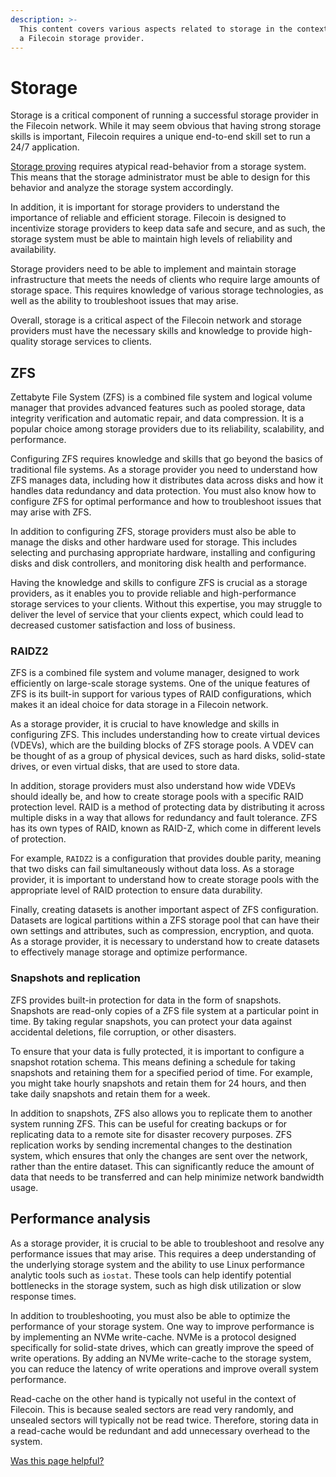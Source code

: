 ```yaml
---
description: >-
  This content covers various aspects related to storage in the context of being
  a Filecoin storage provider.
---
```


# Storage

Storage is a critical component of running a successful storage provider in the Filecoin network. While it may seem obvious that having strong storage skills is important, Filecoin requires a unique end-to-end skill set to run a 24/7 application.

[Storage proving](../filecoin-economics/storage-proving.md) requires atypical read-behavior from a storage system. This means that the storage administrator must be able to design for this behavior and analyze the storage system accordingly.

In addition, it is important for storage providers to understand the importance of reliable and efficient storage. Filecoin is designed to incentivize storage providers to keep data safe and secure, and as such, the storage system must be able to maintain high levels of reliability and availability.

Storage providers need to be able to implement and maintain storage infrastructure that meets the needs of clients who require large amounts of storage space. This requires knowledge of various storage technologies, as well as the ability to troubleshoot issues that may arise.

Overall, storage is a critical aspect of the Filecoin network and storage providers must have the necessary skills and knowledge to provide high-quality storage services to clients.

## ZFS

Zettabyte File System (ZFS) is a combined file system and logical volume manager that provides advanced features such as pooled storage, data integrity verification and automatic repair, and data compression. It is a popular choice among storage providers due to its reliability, scalability, and performance.

Configuring ZFS requires knowledge and skills that go beyond the basics of traditional file systems. As a storage provider you need to understand how ZFS manages data, including how it distributes data across disks and how it handles data redundancy and data protection. You must also know how to configure ZFS for optimal performance and how to troubleshoot issues that may arise with ZFS.

In addition to configuring ZFS, storage providers must also be able to manage the disks and other hardware used for storage. This includes selecting and purchasing appropriate hardware, installing and configuring disks and disk controllers, and monitoring disk health and performance.

Having the knowledge and skills to configure ZFS is crucial as a storage providers, as it enables you to provide reliable and high-performance storage services to your clients. Without this expertise, you may struggle to deliver the level of service that your clients expect, which could lead to decreased customer satisfaction and loss of business.

### RAIDZ2

ZFS is a combined file system and volume manager, designed to work efficiently on large-scale storage systems. One of the unique features of ZFS is its built-in support for various types of RAID configurations, which makes it an ideal choice for data storage in a Filecoin network.

As a storage provider, it is crucial to have knowledge and skills in configuring ZFS. This includes understanding how to create virtual devices (VDEVs), which are the building blocks of ZFS storage pools. A VDEV can be thought of as a group of physical devices, such as hard disks, solid-state drives, or even virtual disks, that are used to store data.

In addition, storage providers must also understand how wide VDEVs should ideally be, and how to create storage pools with a specific RAID protection level. RAID is a method of protecting data by distributing it across multiple disks in a way that allows for redundancy and fault tolerance. ZFS has its own types of RAID, known as RAID-Z, which come in different levels of protection.

For example, `RAIDZ2` is a configuration that provides double parity, meaning that two disks can fail simultaneously without data loss. As a storage provider, it is important to understand how to create storage pools with the appropriate level of RAID protection to ensure data durability.

Finally, creating datasets is another important aspect of ZFS configuration. Datasets are logical partitions within a ZFS storage pool that can have their own settings and attributes, such as compression, encryption, and quota. As a storage provider, it is necessary to understand how to create datasets to effectively manage storage and optimize performance.

### Snapshots and replication

ZFS provides built-in protection for data in the form of snapshots. Snapshots are read-only copies of a ZFS file system at a particular point in time. By taking regular snapshots, you can protect your data against accidental deletions, file corruption, or other disasters.

To ensure that your data is fully protected, it is important to configure a snapshot rotation schema. This means defining a schedule for taking snapshots and retaining them for a specified period of time. For example, you might take hourly snapshots and retain them for 24 hours, and then take daily snapshots and retain them for a week.

In addition to snapshots, ZFS also allows you to replicate them to another system running ZFS. This can be useful for creating backups or for replicating data to a remote site for disaster recovery purposes. ZFS replication works by sending incremental changes to the destination system, which ensures that only the changes are sent over the network, rather than the entire dataset. This can significantly reduce the amount of data that needs to be transferred and can help minimize network bandwidth usage.

## Performance analysis

As a storage provider, it is crucial to be able to troubleshoot and resolve any performance issues that may arise. This requires a deep understanding of the underlying storage system and the ability to use Linux performance analytic tools such as `iostat`. These tools can help identify potential bottlenecks in the storage system, such as high disk utilization or slow response times.

In addition to troubleshooting, you must also be able to optimize the performance of your storage system. One way to improve performance is by implementing an NVMe write-cache. NVMe is a protocol designed specifically for solid-state drives, which can greatly improve the speed of write operations. By adding an NVMe write-cache to the storage system, you can reduce the latency of write operations and improve overall system performance.

Read-cache on the other hand is typically not useful in the context of Filecoin. This is because sealed sectors are read very randomly, and unsealed sectors will typically not be read twice. Therefore, storing data in a read-cache would be redundant and add unnecessary overhead to the system.



[Was this page helpful?](https://airtable.com/apppq4inOe4gmSSlk/pagoZHC2i1iqgphgl/form?prefill\_Page+URL=https://docs.filecoin.io/storage-providers/skills/storage)

